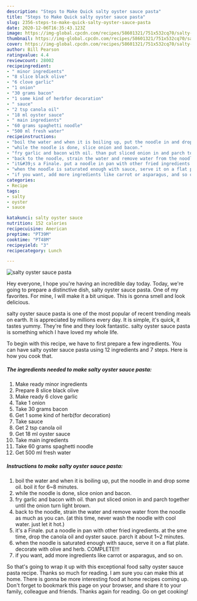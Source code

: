 ```yaml
---
description: "Steps to Make Quick salty oyster sauce pasta"
title: "Steps to Make Quick salty oyster sauce pasta"
slug: 2356-steps-to-make-quick-salty-oyster-sauce-pasta
date: 2020-12-06T16:35:43.123Z
image: https://img-global.cpcdn.com/recipes/58601321/751x532cq70/salty-oyster-sauce-pasta-recipe-main-photo.jpg
thumbnail: https://img-global.cpcdn.com/recipes/58601321/751x532cq70/salty-oyster-sauce-pasta-recipe-main-photo.jpg
cover: https://img-global.cpcdn.com/recipes/58601321/751x532cq70/salty-oyster-sauce-pasta-recipe-main-photo.jpg
author: Bill Pearson
ratingvalue: 4.4
reviewcount: 28002
recipeingredient:
- " minor ingredients"
- "8 slice black olive"
- "6 clove garlic"
- "1 onion"
- "30 grams bacon"
- "1 some kind of herbfor decoration"
- " sauce"
- "2 tsp canola oil"
- "18 ml oyster sauce"
- " main ingredients"
- "60 grams spaghetti noodle"
- "500 ml fresh water"
recipeinstructions:
- "boil the water and when it is boiling up, put the noodle in and drop some oil. boil it for 6~8 minutes."
- "while the noodle is done, slice onion and bacon."
- "fry garlic and bacon with oil. than put sliced onion in and parch together until the onion turn light brown."
- "back to the noodle, strain the water and remove water from the noodle as much as you can. (at this time, never wash the noodle with cool water. just let it hot.)"
- "it&#39;s a Finale. put a noodle in pan with other fried ingredients. at the sme time, drop the canola oil and oyster sauce. parch it about 1~2 minutes."
- "when the noodle is saturated enough with sauce, serve it on a flat plate. decorate with olive and herb. COMPLETE!!!"
- "if you want, add more ingredients like carrot or asparagus, and so on."
categories:
- Recipe
tags:
- salty
- oyster
- sauce

katakunci: salty oyster sauce 
nutrition: 152 calories
recipecuisine: American
preptime: "PT39M"
cooktime: "PT48M"
recipeyield: "3"
recipecategory: Lunch

---
```



![salty oyster sauce pasta](https://img-global.cpcdn.com/recipes/58601321/751x532cq70/salty-oyster-sauce-pasta-recipe-main-photo.jpg)

Hey everyone, I hope you're having an incredible day today. Today, we're going to prepare a distinctive dish, salty oyster sauce pasta. One of my favorites. For mine, I will make it a bit unique. This is gonna smell and look delicious.



salty oyster sauce pasta is one of the most popular of recent trending meals on earth. It is appreciated by millions every day. It is simple, it's quick, it tastes yummy. They're fine and they look fantastic. salty oyster sauce pasta is something which I have loved my whole life.


To begin with this recipe, we have to first prepare a few ingredients. You can have salty oyster sauce pasta using 12 ingredients and 7 steps. Here is how you cook that.

<!--inarticleads1-->

##### The ingredients needed to make salty oyster sauce pasta:

1. Make ready  minor ingredients
1. Prepare 8 slice black olive
1. Make ready 6 clove garlic
1. Take 1 onion
1. Take 30 grams bacon
1. Get 1 some kind of herb(for decoration)
1. Take  sauce
1. Get 2 tsp canola oil
1. Get 18 ml oyster sauce
1. Take  main ingredients
1. Take 60 grams spaghetti noodle
1. Get 500 ml fresh water




<!--inarticleads2-->

##### Instructions to make salty oyster sauce pasta:

1. boil the water and when it is boiling up, put the noodle in and drop some oil. boil it for 6~8 minutes.
1. while the noodle is done, slice onion and bacon.
1. fry garlic and bacon with oil. than put sliced onion in and parch together until the onion turn light brown.
1. back to the noodle, strain the water and remove water from the noodle as much as you can. (at this time, never wash the noodle with cool water. just let it hot.)
1. it&#39;s a Finale. put a noodle in pan with other fried ingredients. at the sme time, drop the canola oil and oyster sauce. parch it about 1~2 minutes.
1. when the noodle is saturated enough with sauce, serve it on a flat plate. decorate with olive and herb. COMPLETE!!!
1. if you want, add more ingredients like carrot or asparagus, and so on.




So that's going to wrap it up with this exceptional food salty oyster sauce pasta recipe. Thanks so much for reading. I am sure you can make this at home. There is gonna be more interesting food at home recipes coming up. Don't forget to bookmark this page on your browser, and share it to your family, colleague and friends. Thanks again for reading. Go on get cooking!
